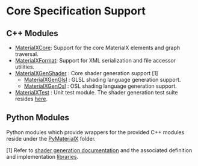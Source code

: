 # Core Specification Support

## C++ Modules

- [MaterialXCore](MaterialXCore): Support for the core MaterialX elements and graph traversal.
- [MaterialXFormat](MaterialXFormat): Support for XML serialization and file accessor utilities.
- [MaterialXGenShader](MaterialXGenShader) : Core shader generation support [1]
    - [MaterialXGenGlsl](MaterialXGenGlsl) : GLSL shading language generation support.
    - [MaterialXGenOsl](MaterialXGenOsl) : OSL shading language generation support.
- [MaterialXTest](MaterialXTest/README.md) : Unit test module.
The shader generation test suite resides [here](../resources/Materials/TestSuite).

## Python Modules

Python modules which provide wrappers for the provided C++ modules reside under the [PyMaterialX](PyMaterialX/README.md) folder.

[1] Refer to [shader generation documentation](../documents/DeveloperGuide/ShaderGeneration.md) and the associated definition and implementation [libraries](../documents/Libraries).
